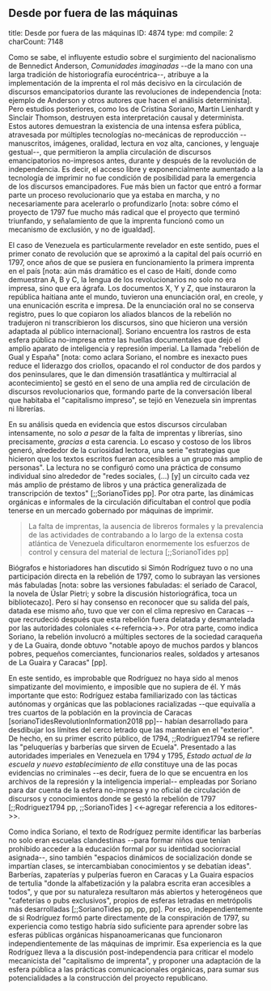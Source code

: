 ##          Desde por fuera de las máquinas

title:          Desde por fuera de las máquinas
ID:             4874
type:           md
compile:        2
charCount:      7148


Como se sabe, el influyente estudio sobre el surgimiento del nacionalismo de Bennedict Anderson, *Comunidades imaginadas* --de la mano con una larga tradición de historiografía eurocéntrica--, atribuye a la implementación de la imprenta el rol más decisivo en la circulación de discursos emancipatorios durante las revoluciones de independencia [nota: ejemplo de Anderson y otros autores que hacen el análisis determinista]. Pero estudios posteriores, como los de Cristina Soriano, Martin Lienhardt y Sinclair Thomson, destruyen esta interpretación causal y determinista. Estos autores demuestran la existencia de una intensa esfera pública, atravesada por múltiples tecnologías no-mecánicas de reproducción --manuscritos, imágenes, oralidad, lectura en voz alta, canciones, y lenguaje gestual--, que permitieron la amplia circulación de discursos emancipatorios no-impresos antes, durante y después de la revolución de independencia. Es decir, el acceso libre y exponencialmente aumentado a la tecnología de imprimir no fue condición de posibilidad para la emergencia de los discursos emancipadores. Fue más bien un factor que entró a formar parte un proceso revolucionario que ya estaba en marcha, y no necesariamente para acelerarlo o profundizarlo  [nota: sobre cómo el proyecto de 1797 fue mucho más radical que el proyecto que terminó triunfando, y señalamiento de que la imprenta funcionó como un mecanismo de exclusión, y no de igualdad].

El caso de Venezuela es particularmente revelador en este sentido, pues el primer conato de revolución que se aproximó a la capital del país ocurrió en 1797, once años de que se pusiera en funcionamiento la primera imprenta en el país [nota: aún más dramático es el caso de Haití, donde como demuestran A, B y C, la lengua de los revolucionarios no solo no era impresa, sino que era ágrafa. Los documentos X, Y y Z, que instauraron la república haitiana ante el mundo, tuvieron una enunciación oral, en creole, y una enunicación escrita e impresa. De la enunciación oral no se conserva registro, pues lo que copiaron los aliados blancos de la rebelión no tradujeron ni transcribieron los discursos, sino que hicieron una versión adaptada al público internacional]. Soriano encuentra los rastros de esta esfera pública no-impresa entre las huellas documentales que dejó el amplio aparato de inteligencia y represión imperial. La llamada "rebelión de Gual y España" [nota: como aclara Soriano, el nombre es inexacto pues reduce el liderazgo dos criollos, opacando el rol conductor de dos pardos y dos peninsulares, que le dan dimensión trasatlántica y multirracial al acontecimiento] se gestó en el seno de una amplia red de circulación de discursos revolucionarios que, formando parte de la conversación liberal que habitaba el "capitalismo impreso", se tejió en Venezuela sin imprentas ni librerías. 

En su análisis queda en evidencia que estos discursos circulaban intensamente, no solo *a pesar* de la falta de imprentas y librerías, sino precisamente, *gracias a* esta carencia. Lo escaso y costoso de los libros generó, alrededor de la curiosidad lectora, una serie "estrategias que hicieron que los textos escritos fueran accesibles a un grupo más amplio de personas". La lectura no se configuró como una práctica de consumo individual sino alrededor de "redes sociales, (...) [y] un circuito cada vez más amplio de préstamo de libros y una práctica generalizada de transcripción de textos" [;;SorianoTides pp]. Por otra parte, las dinámicas orgánicas e informales de la circulación dificultaban el control que podía tenerse en un mercado gobernado por máquinas de imprimir.

>La falta de imprentas, la ausencia de libreros formales y la prevalencia de las actividades de contrabando a lo largo de la extensa costa atlántica de Venezuela dificultaron enormemente los esfuerzos de control y censura del material de lectura [;;SorianoTides pp]

Biógrafos e historiadores han discutido si Simón Rodríguez tuvo o no una participación directa en la rebelión de 1797, como lo subrayan las versiones más fabuladas [nota: sobre las versiones fabuladas: el seriado de Caracol, la novela de Úslar Pietri; y sobre la discusión historiográfica, toca un bibliotecazo]. Pero sí hay consenso en reconocer que su salida del país, datada ese mismo año, tuvo que ver con el clima represivo en Caracas --que recrudeció después que esta rebelión fuera delatada y desmantelada por las autoridades coloniales <<-referncia->>. Por otra parte, como indica Soriano, la rebelión involucró a múltiples sectores de la sociedad caraqueña y de La Guaira, donde obtuvo "notable apoyo de muchos pardos y blancos pobres, pequeños comerciantes, funcionarios reales, soldados y artesanos de La Guaira y Caracas" [pp]. 

En este sentido, es improbable que Rodríguez no haya sido al menos simpatizante del movimiento, e imposible que no supiera de él. Y más importante que esto: Rodríguez estaba familiarizado con las tácticas autónomas y orgánicas que las poblaciones racializadas --que equivalía a tres cuartos de la población en la provincia de Caracas [sorianoTidesRevolutionInformation2018 pp]-- habían desarrollado para desdibujar los límites del cerco letrado que las mantenían en el "exterior". De hecho, en su primer escrito público, de 1794, ;;Rodríguez1794 se refiere las "peluquerías y barberías que sirven de Ecuela". Presentado a las autoridades imperiales en Venezuela en 1794 y 1795, *Estado actual de la escuela y nuevo establecimiento de ella* constituye una de las pocas evidencias no criminales --es decir, fuera de lo que se encuentra en los archivos de la represión y la inteligencia imperial-- empleadas por Soriano para dar cuenta de la esfera no-impresa y no oficial  de circulación de discursos y conocimientos donde se gestó la rebelión de 1797 [;;Rodriguez1794 pp, ;;SorianoTides ] <<-agregar referencia a los editores->>. 

Como indica Soriano, el texto de Rodríguez permite identificar las barberías no solo eran escuelas clandestinas --para formar niños que tenían prohibido acceder a la educación formal por su identidad sociorracial asignada--, sino también "espacios dinámicos de socialización donde se impartían clases, se intercambiaban conocimientos y se debatían ideas". Barberías, zapaterías y pulperías fueron en Caracas y La Guaira espacios de tertulia "donde la alfabetización y la palabra escrita eran accesibles a todos", y que por su naturaleza resultaron más abiertos y heterogéneos que "cafeterías o pubs exclusivos", propios de esferas letradas en metrópolis más desarrolladas [;;SorianoTides pp, pp, pp]. Por eso, independientemente de si Rodríguez formó parte directamente de la conspiración de 1797, su experiencia como testigo habría sido suficiente para aprender sobre las esferas públicas orgánicas hispanoamericanas que funcionaron independientemente de las máquinas de imprimir. Esa experiencia es la que Rodríguez lleva a la discusión post-independencia para criticar el modelo mecanicista del "capitalismo de imprenta", y proponer una adaptación de la esfera pública a las prácticas comunicacionales orgánicas, para sumar sus potencialidades a la construcción del proyecto republicano.